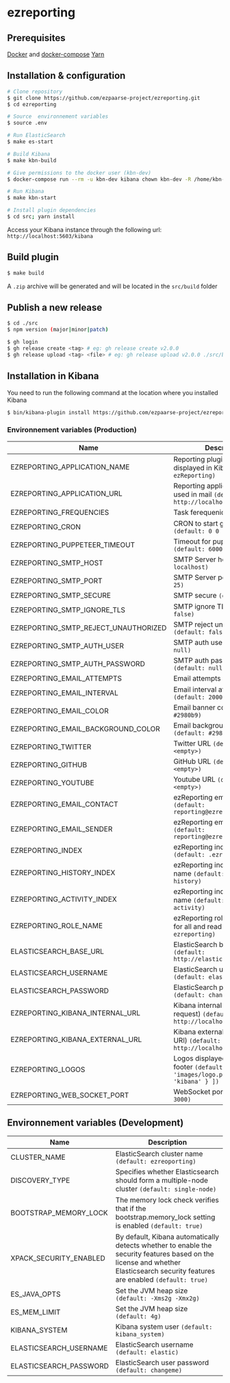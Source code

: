 # ezreporting

## Prerequisites
[Docker](https://www.docker.com/) and [docker-compose](https://docs.docker.com/compose/)
[Yarn](https://yarnpkg.com/)

## Installation & configuration

```bash
# Clone repository
$ git clone https://github.com/ezpaarse-project/ezreporting.git
$ cd ezreporting

# Source  environnement variables
$ source .env

# Run ElasticSearch
$ make es-start

# Build Kibana
$ make kbn-build

# Give permissions to the docker user (kbn-dev)
$ docker-compose run --rm -u kbn-dev kibana chown kbn-dev -R /home/kbn-dev/kibana/plugins

# Run Kibana
$ make kbn-start

# Install plugin dependencies
$ cd src; yarn install
```

Access your Kibana instance through the following url: ``http://localhost:5603/kibana``

## Build plugin

```bash
$ make build
```

A ``.zip`` archive will be generated and will be located in the ``src/build`` folder

## Publish a new release

```bash
$ cd ./src
$ npm version (major|minor|patch)

$ gh login
$ gh release create <tag> # eg: gh release create v2.0.0
$ gh release upload <tag> <file> # eg: gh release upload v2.0.0 ./src/build/ezReporting-7.14.zip 
```

## Installation in Kibana

You need to run the following command at the location where you installed Kibana

```bash
$ bin/kibana-plugin install https://github.com/ezpaarse-project/ezreporting/releases/download/vX.X.X/ezReporting-7.14.zip
```

### Environnement variables (Production)

| Name | Description |
| --- | --- |
| EZREPORTING_APPLICATION_NAME | Reporting plugin name displayed in Kibana ``(default: ezReporting)`` |
| EZREPORTING_APPLICATION_URL | Reporting application URL used in mail ``(default: http://localhost:5601/kibana)`` |
| EZREPORTING_FREQUENCIES | Task ferequenices |
| EZREPORTING_CRON | CRON to start generation task ``(default: 0 0 1 * * *)`` |
| EZREPORTING_PUPPETEER_TIMEOUT | Timeout for puppeteer ``(default: 60000)`` |
| EZREPORTING_SMTP_HOST | SMTP Server host ``(default: localhost)`` |
| EZREPORTING_SMTP_PORT | SMTP Server port ``(default: 25)`` |
| EZREPORTING_SMTP_SECURE | SMTP secure ``(default: false)`` |
| EZREPORTING_SMTP_IGNORE_TLS | SMTP ignore TLS ``(default: false)`` |
| EZREPORTING_SMTP_REJECT_UNAUTHORIZED | SMTP reject unauthorized ``(default: false)`` |
| EZREPORTING_SMTP_AUTH_USER | SMTP auth user ``(default: null)`` |
| EZREPORTING_SMTP_AUTH_PASSWORD | SMTP auth password ``(default: null)`` |
| EZREPORTING_EMAIL_ATTEMPTS | Email attempts ``(default: 5)`` |
| EZREPORTING_EMAIL_INTERVAL | Email interval attempts ``(default: 2000)`` |
| EZREPORTING_EMAIL_COLOR | Email banner color ``(default: #2980b9)`` |
| EZREPORTING_EMAIL_BACKGROUND_COLOR | Email background color ``(default: #2980b9)`` |
| EZREPORTING_TWITTER | Twitter URL ``(default: <empty>)`` |
| EZREPORTING_GITHUB | GitHub URL ``(default: <empty>)`` |
| EZREPORTING_YOUTUBE | Youtube URL ``(default: <empty>)`` |
| EZREPORTING_EMAIL_CONTACT | ezReporting email contact ``(default: reporting@ezreporting.org)`` |
| EZREPORTING_EMAIL_SENDER | ezReporting email sender ``(default: reporting@ezreporting.org)`` |
| EZREPORTING_INDEX | ezReporting index task name ``(default: .ezreporting)`` |
| EZREPORTING_HISTORY_INDEX | ezReporting index task history name ``(default: .ezreporting-history)`` |
| EZREPORTING_ACTIVITY_INDEX | ezReporting index task activity name ``(default: .ezreporting-activity)`` |
| EZREPORTING_ROLE_NAME | ezReporting role name (used for all and read only) ``(default: ezreporting)`` |
| ELASTICSEARCH_BASE_URL | ElasticSearch base URL ``(default: http://elastic:9200)`` |
| ELASTICSEARCH_USERNAME | ElasticSearch username ``(default: elastic)`` |
| ELASTICSEARCH_PASSWORD | ElasticSearch password ``(default: changeme)`` |
| EZREPORTING_KIBANA_INTERNAL_URL | Kibana internal URL (for API request) ``(default: http://localhost:5601/kibana)`` |
| EZREPORTING_KIBANA_EXTERNAL_URL | Kibana external URL (for email URl) ``(default: http://localhost:5601/kibana)`` |
| EZREPORTING_LOGOS | Logos displayed in report footer ``(default: [ { file: 'images/logo.png', link: 'kibana' } ])`` |
| EZREPORTING_WEB_SOCKET_PORT | WebSocket port ``(default: 3000)`` |

## Environnement variables (Development)

| Name | Description |
| --- | --- |
| CLUSTER_NAME | ElasticSearch cluster name ``(default: ezreoporting)`` |
| DISCOVERY_TYPE | Specifies whether Elasticsearch should form a multiple-node cluster ``(default: single-node)`` |
| BOOTSTRAP_MEMORY_LOCK | The memory lock check verifies that if the bootstrap.memory_lock setting is enabled ``(default: true)`` |
| XPACK_SECURITY_ENABLED | By default, Kibana automatically detects whether to enable the security features based on the license and whether Elasticsearch security features are enabled ``(default: true)`` |
| ES_JAVA_OPTS | Set the JVM heap size ``(default: -Xms2g -Xmx2g)`` |
| ES_MEM_LIMIT | Set the JVM heap size ``(default: 4g)`` |
| KIBANA_SYSTEM | Kibana system user ``(default: kibana_system)`` |
| ELASTICSEARCH_USERNAME | ElasticSearch username ``(default: elastic)`` |
| ELASTICSEARCH_PASSWORD | ElasticSearch user password ``(default: changeme)`` |
